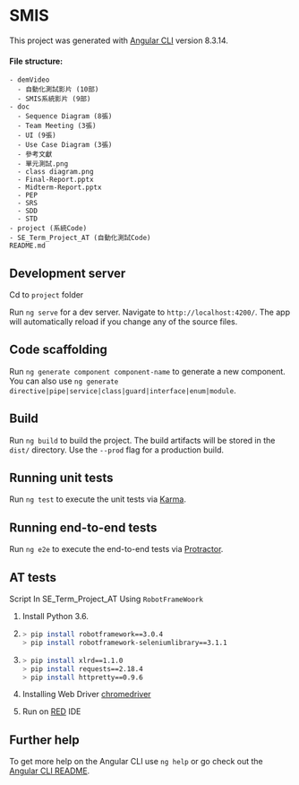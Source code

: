 # SMIS

This project was generated with [Angular CLI](https://github.com/angular/angular-cli) version 8.3.14.

#### File structure:

```
- demVideo
  - 自動化測試影片 (10部)
  - SMIS系統影片 (9部)
- doc
  - Sequence Diagram (8張)
  - Team Meeting (3張)
  - UI (9張)
  - Use Case Diagram (3張)
  - 參考文獻
  - 單元測試.png
  - class diagram.png
  - Final-Report.pptx
  - Midterm-Report.pptx
  - PEP
  - SRS
  - SDD
  - STD
- project (系統Code)
- SE_Term_Project_AT (自動化測試Code)
README.md
```

## Development server

Cd to `project` folder

Run `ng serve` for a dev server. Navigate to `http://localhost:4200/`. The app will automatically reload if you change any of the source files.

## Code scaffolding

Run `ng generate component component-name` to generate a new component. You can also use `ng generate directive|pipe|service|class|guard|interface|enum|module`.

## Build

Run `ng build` to build the project. The build artifacts will be stored in the `dist/` directory. Use the `--prod` flag for a production build.

## Running unit tests

Run `ng test` to execute the unit tests via [Karma](https://karma-runner.github.io).

## Running end-to-end tests

Run `ng e2e` to execute the end-to-end tests via [Protractor](http://www.protractortest.org/).

## AT tests

Script In SE_Term_Project_AT Using `RobotFrameWoork`

1. Install Python 3.6.
2.
    ```sh
    > pip install robotframework==3.0.4
    > pip install robotframework-seleniumlibrary==3.1.1
    ```

3.
    ```sh
    > pip install xlrd==1.1.0
    > pip install requests==2.18.4
    > pip install httpretty==0.9.6
    ```
4. Installing Web Driver
   [chromedriver](https://sites.google.com/a/chromium.org/chromedriver/)

5. Run on [RED](https://github.com/nokia/RED) IDE 

## Further help

To get more help on the Angular CLI use `ng help` or go check out the [Angular CLI README](https://github.com/angular/angular-cli/blob/master/README.md).

